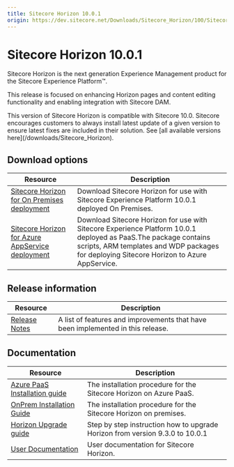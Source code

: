 ```yaml
---
title: Sitecore Horizon 10.0.1
origin: https://dev.sitecore.net/Downloads/Sitecore_Horizon/100/Sitecore_Horizon_1001.aspx
---
```


# Sitecore Horizon 10.0.1

Sitecore Horizon is the next generation Experience Management product for the Sitecore Experience Platform™.

This release is focused on enhancing Horizon pages and content editing functionality and enabling integration with Sitecore DAM.

  <Alert variant='warning' mb={4}>
    <AlertIcon />
    This version of Sitecore Horizon is compatible with Sitecore 10.0.
  </Alert>
  
  <Alert variant='warning' mb={4}>
    <AlertIcon />
    Sitecore encourages customers to always install latest update of a given version to ensure latest fixes are included in their solution. See [all available versions here](/downloads/Sitecore_Horizon).
  </Alert>
  

## Download options

 | Resource | Description |
 | --- | --- |
 | [Sitecore Horizon for On Premises deployment](https://sitecoredev.azureedge.net/~/media/5D45AD6E589248469DD6FAFA0A611EB0.ashx?date=20201214T083813) | Download Sitecore Horizon for use with Sitecore Experience Platform 10.0.1 deployed On Premises. |
 | [Sitecore Horizon for Azure AppService deployment](https://sitecoredev.azureedge.net/~/media/B1E32BBAEA0B4BCA941628A1F9C348AD.ashx?date=20201214T083840) | Download Sitecore Horizon for use with Sitecore Experience Platform 10.0.1 deployed as PaaS.The package contains scripts, ARM templates and WDP packages for deploying Sitecore Horizon to Azure AppService. |

## Release information

 | Resource | Description |
 | --- | --- |
 | [Release Notes](/downloads/Sitecore%20Horizon/100/Sitecore%20Horizon%201001/Release%20Notes) | A list of features and improvements that have been implemented in this release. |

## Documentation

 | Resource | Description |
 | --- | --- |
 | [Azure PaaS Installation guide](https://sitecoredev.azureedge.net/~/media/12133A443FE3469A85CFB14D3CFDCFCB.ashx?date=20210922T084311) | The installation procedure for the Sitecore Horizon on Azure PaaS. |
 | [OnPrem Installation Guide](https://sitecoredev.azureedge.net/~/media/BD603D7F36D34CC99696A2A7F96F085E.ashx?date=20210922T084322) | The installation procedure for the Sitecore Horizon on premises. |
 | [Horizon Upgrade guide](https://sitecoredev.azureedge.net/~/media/FA5673F09CA64502AE052B6C0638E744.ashx?date=20201214T081903) | Step by step instruction how to upgrade Horizon from version 9.3.0 to 10.0.1 |
 | [User Documentation](https://doc.sitecore.com/users/100/sitecore-experience-platform/en/horizon.html) | User documentation for Sitecore Horizon. |